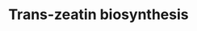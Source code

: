 ---
authors:
- Anwesha
- Eweitz
description: Developed by Gramene.org  Source:[http://plantreactome.gramene.org/ Plant
  Reactome].
last-edited: 2021-05-26
organisms:
- Oryza sativa
redirect_from:
- /index.php/Pathway:WP2954
- /instance/WP2954
schema-jsonld:
- '@context': https://schema.org/
  '@id': https://wikipathways.github.io/pathways/WP2954.html
  '@type': Dataset
  creator:
    '@type': Organization
    name: WikiPathways
  description: Developed by Gramene.org  Source:[http://plantreactome.gramene.org/
    Plant Reactome].
  keywords:
  - H+
  - riboside diphosphate
  - adenosine
  - PPi
  - NADP+
  - isopentenyladenosine-5'-diphosphate
  - IPP transferase
  - Pi
  - ADP
  - isopentenyladenosine-5'-monophosphate
  - Hydrolase
  - DMAPP
  - H2O
  - AMP
  - ATP
  - D-ribose
  - trans-zeatin
  - monophosphate
  - isopentenyladenine
  - NADPH
  - isopentenyladenosine-5'-triphosphate
  - riboside
  - triphosphate
  - isopentenyl
  - R5P
  license: CC0
  name: Trans-zeatin biosynthesis
seo: CreativeWork
title: Trans-zeatin biosynthesis
wpid: WP2954
---